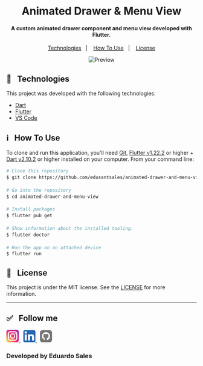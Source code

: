 <h1 align="center">
    Animated Drawer & Menu View
</h1>

<h4 align="center">
  A custom animated drawer component and menu view developed with Flutter.
</h4>

<p align="center">
  <a href="#rocket-technologies">Technologies</a>&nbsp;&nbsp;&nbsp;|&nbsp;&nbsp;&nbsp;
  <a href="#information_source-how-to-use">How To Use</a>&nbsp;&nbsp;&nbsp;|&nbsp;&nbsp;&nbsp;
  <a href="#memo-license">License</a>
</p>

<p align="center">
  <img alt="Preview" src="preview.gif" width="300">
</p>

## :rocket: &nbsp; Technologies

This project was developed with the following technologies:

-  [Dart](https://dart.dev/)
-  [Flutter](https://flutter.dev/)
-  [VS Code](https://code.visualstudio.com/)

## :information_source: &nbsp; How To Use

To clone and run this application, you'll need [Git](https://git-scm.com), [Flutter v1.22.2](https://flutter.dev/) or higher + [Dart v2.10.2](https://dart.dev/) or higher installed on your computer. From your command line:

```bash
# Clone this repository
$ git clone https://github.com/edusantsales/animated-drawer-and-menu-view.git rocketshoesRN

# Go into the repository
$ cd animated-drawer-and-menu-view

# Install packages
$ flutter pub get

# Show information about the installed tooling.
$ flutter doctor

# Run the app on an attached device
$ flutter run
```

## :memo: &nbsp; License
This project is under the MIT license. See the [LICENSE](https://github.com/edusantsales/animated-drawer-and-menu-view/blob/master/LICENSE) for more information.

---

## :white_check_mark: &nbsp; Follow me

<p align="left">
  <a href="https://www.instagram.com/edusantsales/">
    <img alt="Instagram" src="https://raw.githubusercontent.com/edusantsales/edusantsales/master/assets/social/instagram.svg" width="33">
  </a>
  &nbsp;
  <a href="https://www.linkedin.com/in/edusantsales/">
    <img alt="Linkedin" src="https://raw.githubusercontent.com/edusantsales/edusantsales/master/assets/social/linkedin.svg" width="32">
  </a>
  &nbsp;
  <a href="https://github.com/edusantsales">
    <img alt="Github" src="https://raw.githubusercontent.com/edusantsales/edusantsales/master/assets/social/github.svg" width="32">
  </a>
</p>

<h3>Developed by Eduardo Sales</h3>
